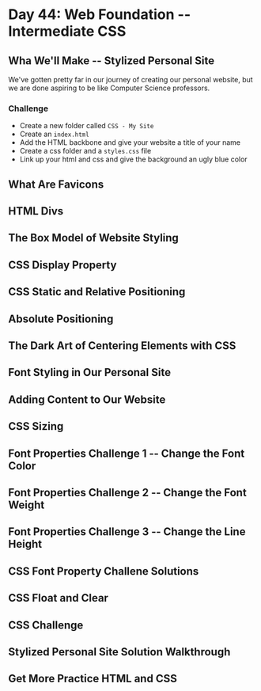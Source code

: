 # Day 44: Web Foundation -- Intermediate CSS

## Wha We'll Make -- Stylized Personal Site

We've gotten pretty far in our journey of creating our personal website, but we are done aspiring to be like Computer Science professors.

### Challenge
- Create a new folder called `CSS - My Site`
- Create an `index.html`
- Add the HTML backbone and give your website a title of your name
- Create a css folder and a `styles.css` file
- Link up your html and css and give the background an ugly blue color


## What Are Favicons

## HTML Divs

## The Box Model of Website Styling

## CSS Display Property

## CSS Static and Relative Positioning

## Absolute Positioning

## The Dark Art of Centering Elements with CSS

## Font Styling in Our Personal Site

## Adding Content to Our Website

## CSS Sizing

## Font Properties Challenge 1 -- Change the Font Color

## Font Properties Challenge 2 -- Change the Font Weight

## Font Properties Challenge 3 -- Change the Line Height

## CSS Font Property Challene Solutions

## CSS Float and Clear

## CSS Challenge

## Stylized Personal Site Solution Walkthrough

## Get More Practice HTML and CSS
